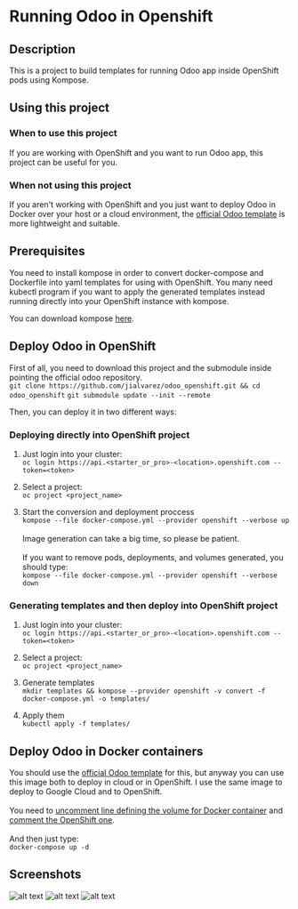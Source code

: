 # Running Odoo in Openshift

## Description
This is a project to build templates for running Odoo app inside OpenShift pods using Kompose.

## Using this project
### When to use this project
If you are working with OpenShift and you want to run Odoo app, this project can be useful for you.

### When not using this project
If you aren't working with OpenShift and you just want to deploy Odoo in Docker over your host or a cloud environment, the [official Odoo template](https://hub.docker.com/_/odoo/) is more lightweight and suitable.

## Prerequisites
You need to install kompose in order to convert docker-compose and Dockerfile into yaml templates for using with OpenShift. You many need kubectl program if you want to apply the generated templates instead running directly into your OpenShift instance with kompose.

You can download kompose [here](https://github.com/kubernetes/kompose/blob/master/docs/installation.md).

## Deploy Odoo in OpenShift
First of all, you need to download this project and the submodule inside pointing the official odoo repository.<br/>
```git clone https://github.com/jialvarez/odoo_openshift.git && cd odoo_openshift```
```git submodule update --init --remote```

Then, you can deploy it in two different ways:

### Deploying directly into OpenShift project
1. Just login into your cluster:<br/>
```oc login https://api.<starter_or_pro>-<location>.openshift.com --token=<token>```

2. Select a project:<br/>
```oc project <project_name>```

3. Start the conversion and deployment proccess <br/>
```kompose --file docker-compose.yml --provider openshift --verbose up```<br/><br/>
Image generation can take a big time, so please be patient.
<br/><br/>
If you want to remove pods, deployments, and volumes generated, you should type:<br/>
```kompose --file docker-compose.yml --provider openshift --verbose down```

### Generating templates and then deploy into OpenShift project

1. Just login into your cluster:<br/>
```oc login https://api.<starter_or_pro>-<location>.openshift.com --token=<token>```

2. Select a project:<br/>
```oc project <project_name>```

3. Generate templates<br/>
```mkdir templates && kompose --provider openshift -v convert -f docker-compose.yml -o templates/```

4. Apply them<br/>
```kubectl apply -f templates/```

## Deploy Odoo in Docker containers
You should use the [official Odoo template](https://hub.docker.com/_/odoo/) for this, but anyway you can use this image both to deploy in cloud or in OpenShift. I use the same image to deploy to Google Cloud and to OpenShift.<br/><br/>
You need to [uncomment line defining the volume for Docker container](https://github.com/jialvarez/odoo_openshift/blob/master/docker-compose.yml#L22) and [comment the OpenShift one](https://github.com/jialvarez/odoo_openshift/blob/master/docker-compose.yml#L19).<br/><br/>
And then just type:<br/>
```docker-compose up -d```

## Screenshots
![alt text](https://github.com/jialvarez/odoo_openshift/raw/master/screenshots/001.png "Deployments")
![alt text](https://github.com/jialvarez/odoo_openshift/raw/master/screenshots/002.png "Pods")
![alt text](https://github.com/jialvarez/odoo_openshift/raw/master/screenshots/003.png "Odoo")
